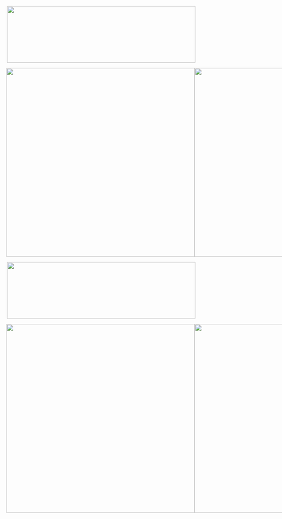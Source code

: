 <p align="center">
  <img src="https://media.discordapp.net/attachments/1371357679959670857/1371359373162578010/New_Project_84.png?ex=6822d971&is=682187f1&hm=3c7cf8f6891d2c63925e2ab066a349efa93105010b816749c928f2871df018ec&=&format=webp&quality=lossless" width = "500" height = "150">
</p>

<div style="display: flex; align-items: center;">
  <img src="https://media.discordapp.net/attachments/1371357679959670857/1371366153301262388/New_Project_99.png?ex=6822dfc1&is=68218e41&hm=e802a1a2808cca93701c5739ddeebb1cb317bda3d641eda45c1695f4035bc358&=&format=webp&quality=lossless" style="width: 500px; height: auto; margin-center: 20px;">
  <img src="https://www.icegif.com/wp-content/uploads/2023/04/icegif-1365.gif" style="width: 500px; height: auto; margin-center: 20px">
</div>

<p align="center">
  <img src="https://media.discordapp.net/attachments/1371357679959670857/1371368086585868328/New_Project_100.png?ex=6822e18e&is=6821900e&hm=12c50ed2deecbcaeeca5d2ea024bb935dc3284db94e1f03374a29be769d7ceb9&=&format=webp&quality=lossless" width = "500" height = "150">
</p>

<div style="display: flex; align-items: center;">
  <img src="https://media.discordapp.net/attachments/1371357679959670857/1371366153301262388/New_Project_99.png?ex=6822dfc1&is=68218e41&hm=e802a1a2808cca93701c5739ddeebb1cb317bda3d641eda45c1695f4035bc358&=&format=webp&quality=lossless" style="width: 500px; height: auto; margin-center: 20px;">
  <img src="https://www.icegif.com/wp-content/uploads/2025/02/gorilla-tag-icegif-9.gif" style="width: 500px; height: auto; margin-center: 20px">
</div>
